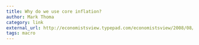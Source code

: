 ```yaml
---
title: Why do we use core inflation?
author: Mark Thoma
category: link
external_url: http://economistsview.typepad.com/economistsview/2008/08/why-do-we-use-c.html
tags: macro
---
```

